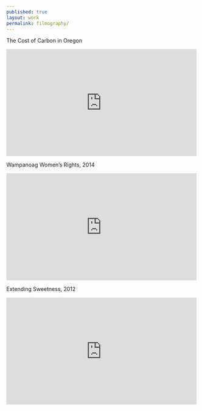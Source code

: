 ```yaml
---
published: true
layout: work
permalink: filmography/
---
```


The Cost of Carbon in Oregon
<div class="video">
  <div class="embed-container">
  <iframe src="https://player.vimeo.com/video/132370019" width="500" height="281" frameborder="0" webkitallowfullscreen mozallowfullscreen allowfullscreen></iframe>
  </div>
</div>


Wampanoag Women’s Rights, 2014
<div class="video">
  <div class="embed-container">
    <iframe src="https://player.vimeo.com/video/112960731" width="500" height="281" frameborder="0" webkitallowfullscreen mozallowfullscreen allowfullscreen></iframe>
  </div>
</div>


Extending Sweetness, 2012
<div class="video">
  <div class="embed-container">
    <iframe src="https://player.vimeo.com/video/83109602" width="500" height="281" frameborder="0" webkitallowfullscreen mozallowfullscreen allowfullscreen></iframe>
  </div>
</div>
